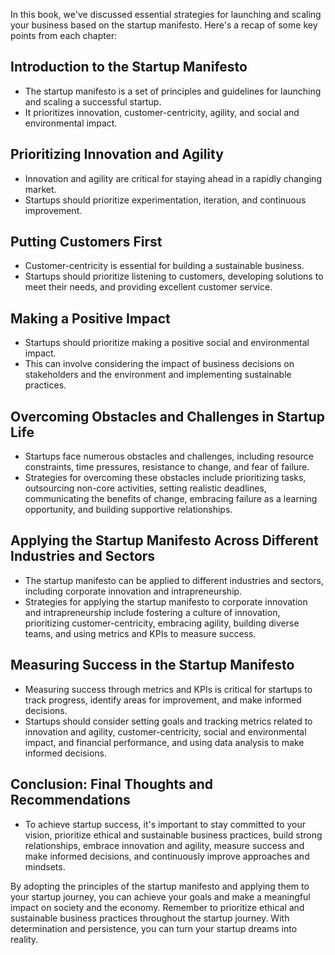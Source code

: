 
In this book, we've discussed essential strategies for launching and scaling your business based on the startup manifesto. Here's a recap of some key points from each chapter:

Introduction to the Startup Manifesto
------------------------------------------------

* The startup manifesto is a set of principles and guidelines for launching and scaling a successful startup.
* It prioritizes innovation, customer-centricity, agility, and social and environmental impact.

Prioritizing Innovation and Agility
----------------------------------------------

* Innovation and agility are critical for staying ahead in a rapidly changing market.
* Startups should prioritize experimentation, iteration, and continuous improvement.

Putting Customers First
----------------------------------

* Customer-centricity is essential for building a sustainable business.
* Startups should prioritize listening to customers, developing solutions to meet their needs, and providing excellent customer service.

Making a Positive Impact
-----------------------------------

* Startups should prioritize making a positive social and environmental impact.
* This can involve considering the impact of business decisions on stakeholders and the environment and implementing sustainable practices.

Overcoming Obstacles and Challenges in Startup Life
--------------------------------------------------------------

* Startups face numerous obstacles and challenges, including resource constraints, time pressures, resistance to change, and fear of failure.
* Strategies for overcoming these obstacles include prioritizing tasks, outsourcing non-core activities, setting realistic deadlines, communicating the benefits of change, embracing failure as a learning opportunity, and building supportive relationships.

Applying the Startup Manifesto Across Different Industries and Sectors
---------------------------------------------------------------------------------

* The startup manifesto can be applied to different industries and sectors, including corporate innovation and intrapreneurship.
* Strategies for applying the startup manifesto to corporate innovation and intrapreneurship include fostering a culture of innovation, prioritizing customer-centricity, embracing agility, building diverse teams, and using metrics and KPIs to measure success.

Measuring Success in the Startup Manifesto
-----------------------------------------------------

* Measuring success through metrics and KPIs is critical for startups to track progress, identify areas for improvement, and make informed decisions.
* Startups should consider setting goals and tracking metrics related to innovation and agility, customer-centricity, social and environmental impact, and financial performance, and using data analysis to make informed decisions.

Conclusion: Final Thoughts and Recommendations
---------------------------------------------------------

* To achieve startup success, it's important to stay committed to your vision, prioritize ethical and sustainable business practices, build strong relationships, embrace innovation and agility, measure success and make informed decisions, and continuously improve approaches and mindsets.

By adopting the principles of the startup manifesto and applying them to your startup journey, you can achieve your goals and make a meaningful impact on society and the economy. Remember to prioritize ethical and sustainable business practices throughout the startup journey. With determination and persistence, you can turn your startup dreams into reality.
